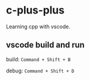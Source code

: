 # c-plus-plus

Learning cpp with vscode.

## vscode build and run

build: `Command + Shift + B`

debug: `Command + Shift + D`
